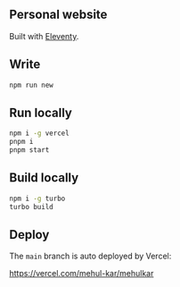 ## Personal website

Built with [Eleventy](https://11ty.dev).

## Write

```bash
npm run new
```

## Run locally

```bash
npm i -g vercel
pnpm i
pnpm start
```

## Build locally

```bash
npm i -g turbo
turbo build
```

## Deploy

The `main` branch is auto deployed by Vercel:

https://vercel.com/mehul-kar/mehulkar
